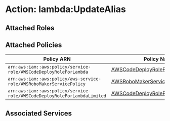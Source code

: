 # Action: lambda:UpdateAlias

## Attached Roles

## Attached Policies

| Policy ARN | Policy Name |
|------------|-------------|
| `arn:aws:iam::aws:policy/service-role/AWSCodeDeployRoleForLambda` | [AWSCodeDeployRoleForLambda](../policies.md#awscodedeployroleforlambda) |
| `arn:aws:iam::aws:policy/aws-service-role/AWSRoboMakerServicePolicy` | [AWSRoboMakerServicePolicy](../policies.md#awsrobomakerservicepolicy) |
| `arn:aws:iam::aws:policy/service-role/AWSCodeDeployRoleForLambdaLimited` | [AWSCodeDeployRoleForLambdaLimited](../policies.md#awscodedeployroleforlambdalimited) |

## Associated Services

